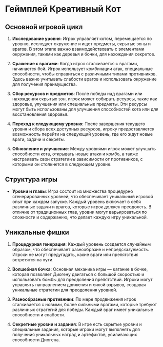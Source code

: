 # Геймплей Креативный Кот

## Основной игровой цикл

1. **Исследование уровня**: Игрок управляет котом, перемещается по уровню, исследует окружение и ищет предметы, скрытые зоны и врагов. В этом этапе важно взаимодействовать с элементами окружения, такими как деревья и бочки, для нахождения секретов.

2. **Сражение с врагами**: Когда игрок сталкивается с врагами, начинается бой. Игрок использует комбинации атак, специальные способности, чтобы справиться с различными типами противников. Здесь важно учитывать слабости врагов и использовать окружение для получения преимущества.

3. **Сбор ресурсов и предметов**: После победы над врагами или нахождения скрытых зон, игрок может собирать ресурсы, такие как здоровье, улучшения или специальные предметы. Эти ресурсы могут быть использованы для улучшения способностей кота или для восстановления здоровья.

4. **Переход к следующему уровню**: После завершения текущего уровня и сбора всех доступных ресурсов, игроку предоставляется возможность перейти на следующий уровень, где его ждут новые враги, задачи и секреты.

5. **Обновление и улучшение**: Между уровнями игрок может улучшать способности кота, открывать новые атаки и комбо, а также настраивать свои стратегии в зависимости от противников, с которыми он столкнется в следующем уровне.

## Структура игры

- **Уровни и главы**: Игра состоит из множества процедурно сгенерированных уровней, что обеспечивает уникальный игровой опыт при каждом запуске. Каждый уровень включает в себя различные задачи и врагов, которые игрок должен преодолеть. В отличие от традиционных глав, уровни могут варьироваться по сложности и содержанию, что делает каждую игру уникальной.

## Уникальные фишки

1. **Процедурная генерация**: Каждый уровень создается случайным образом, что обеспечивает разнообразие и непредсказуемость. Игроки не могут предугадать, какие враги или препятствия встретятся на пути.

2. **Волшебная бочка**: Основная механика игры — катание в бочке, которая позволяет Диогену двигаться с большой скоростью и использовать бомбы для преодоления препятствий. Игроки могут управлять направлением движения и силой взрывов, создавая уникальные стратегии для преодоления уровней.

3. **Разнообразные противники**: По мере продвижения игрок сталкивается с новыми, более сильными врагами, которые требуют различных стратегий для победы. Каждый враг имеет уникальные способности и слабости.

4. **Секретные уровни и задания**: В игре есть скрытые уровни и специальные задания, которые игроки могут выполнять для получения уникальных наград и артефактов, усиливающих способности Диогена.
